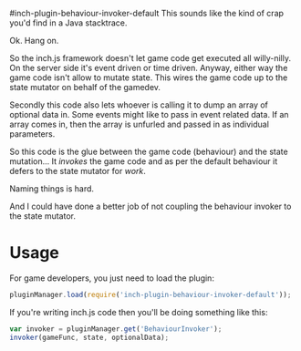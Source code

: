 #inch-plugin-behaviour-invoker-default
This sounds like the kind of crap you'd find in a Java stacktrace.

Ok. Hang on.

So the inch.js framework doesn't let game code get executed all willy-nilly. On the server side it's event driven or time driven. Anyway, either way the game code isn't allow to mutate state. This wires the game code up to the state mutator on behalf of the gamedev.

Secondly this code also lets whoever is calling it to dump an array of optional data in. Some events might like to pass in event related data. If an array comes in, then the array is unfurled and passed in as individual parameters.

So this code is the glue between the game code (behaviour) and the state mutation... It *invokes* the game code and as per the default behaviour it defers to the state mutator for *work*.

Naming things is hard.

And I could have done a better job of not coupling the behaviour invoker to the state mutator.

# Usage
For game developers, you just need to load the plugin:

```javascript
pluginManager.load(require('inch-plugin-behaviour-invoker-default'));
```

If you're writing inch.js code then you'll be doing something like this:

```javascript
var invoker = pluginManager.get('BehaviourInvoker');
invoker(gameFunc, state, optionalData);
```